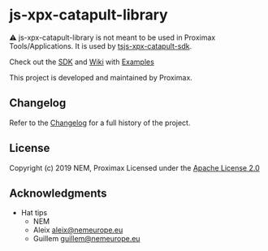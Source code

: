 # js-xpx-catapult-library

:warning:️ js-xpx-catapult-library is not meant to be used in Proximax Tools/Applications. 
It is used by [tsjs-xpx-catapult-sdk](https://github.com/proximax-storge/tsjs-xpx-catapult-sdk).

Check out the [SDK](https://github.com/proximax-storage/tsjs-xpx-catapult-sdk) and [Wiki](https://github.com/proximax-storage/tsjs-xpx-catapult-sdk/wiki) with [Examples](https://github.com/proximax-storage/tsjs-xpx-catapult-sdk/wiki/Examples)

This project is developed and maintained by Proximax. 

## Changelog

Refer to the [Changelog](CHANGELOG.md) for a full history of the project.

## License

Copyright (c) 2019 NEM, Proximax
Licensed under the [Apache License 2.0](LICENSE)

## Acknowledgments
* Hat tips
    * NEM
    * Aleix <aleix@nemeurope.eu>
    * Guillem <guillem@nemeurope.eu>